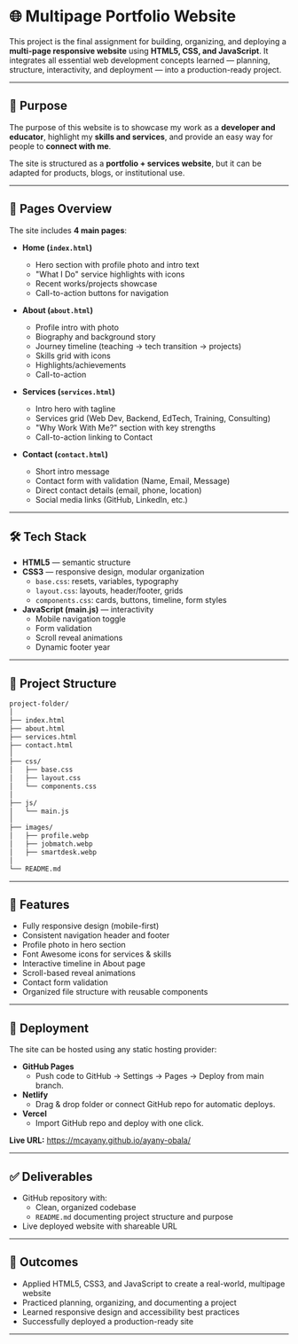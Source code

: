# 🌐 Multipage Portfolio Website

This project is the final assignment for building, organizing, and deploying a **multi-page responsive website** using **HTML5, CSS, and JavaScript**. It integrates all essential web development concepts learned — planning, structure, interactivity, and deployment — into a production-ready project.

---

## 📌 Purpose

The purpose of this website is to showcase my work as a **developer and educator**, highlight my **skills and services**, and provide an easy way for people to **connect with me**.  

The site is structured as a **portfolio + services website**, but it can be adapted for products, blogs, or institutional use.

---

## 📄 Pages Overview

The site includes **4 main pages**:

- **Home (`index.html`)**
  - Hero section with profile photo and intro text
  - "What I Do" service highlights with icons
  - Recent works/projects showcase
  - Call-to-action buttons for navigation

- **About (`about.html`)**
  - Profile intro with photo
  - Biography and background story
  - Journey timeline (teaching → tech transition → projects)
  - Skills grid with icons
  - Highlights/achievements
  - Call-to-action 

- **Services (`services.html`)**
  - Intro hero with tagline
  - Services grid (Web Dev, Backend, EdTech, Training, Consulting)
  - "Why Work With Me?" section with key strengths
  - Call-to-action linking to Contact

- **Contact (`contact.html`)**
  - Short intro message
  - Contact form with validation (Name, Email, Message)
  - Direct contact details (email, phone, location)
  - Social media links (GitHub, LinkedIn, etc.)

---

## 🛠️ Tech Stack

- **HTML5** — semantic structure
- **CSS3** — responsive design, modular organization  
  - `base.css`: resets, variables, typography  
  - `layout.css`: layouts, header/footer, grids  
  - `components.css`: cards, buttons, timeline, form styles  
- **JavaScript (main.js)** — interactivity
  - Mobile navigation toggle
  - Form validation
  - Scroll reveal animations
  - Dynamic footer year

---

## 📂 Project Structure

```bash
project-folder/
│
├── index.html
├── about.html
├── services.html
├── contact.html
│
├── css/
│   ├── base.css
│   ├── layout.css
│   └── components.css
│
├── js/
│   └── main.js
│
├── images/
│   ├── profile.webp
│   ├── jobmatch.webp
│   ├── smartdesk.webp
│
└── README.md
```

---

## 📱 Features

- Fully responsive design (mobile-first)
- Consistent navigation header and footer
- Profile photo in hero section
- Font Awesome icons for services & skills
- Interactive timeline in About page
- Scroll-based reveal animations
- Contact form validation
- Organized file structure with reusable components

---

## 🚀 Deployment

The site can be hosted using any static hosting provider:

- **GitHub Pages**
  - Push code to GitHub → Settings → Pages → Deploy from main branch.
- **Netlify**
  - Drag & drop folder or connect GitHub repo for automatic deploys.
- **Vercel**
  - Import GitHub repo and deploy with one click.

**Live URL:** https://mcayany.github.io/ayany-obala/

---

## ✅ Deliverables

- GitHub repository with:
  - Clean, organized codebase
  - `README.md` documenting project structure and purpose
- Live deployed website with shareable URL
---

## 🎯 Outcomes

- Applied HTML5, CSS3, and JavaScript to create a real-world, multipage website
- Practiced planning, organizing, and documenting a project
- Learned responsive design and accessibility best practices
- Successfully deployed a production-ready site

---


